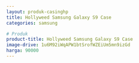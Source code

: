 ```yaml
---
layout: produk-casinghp
title: Hollyweed Samsung Galaxy S9 Case
categories: samsung

# Produk
product-title: Hollyweed Samsung Galaxy S9 Case
image-drive: 1u6M92iWqAPW1btSrofWZEiUm5mn9izGd
harga: 90000
---
```

